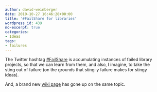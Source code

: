 ```yaml
---
author: david-weinberger
date: 2010-10-27 16:46:28+00:00
title: '#FailShare for libraries'
wordpress_id: 439
no-excerpt: true
categories:
- Ideas
tags:
- failures
---
```


The Twitter hashtag [#FailShare](http://twitter.com/#!/search?q=%23failshare) is accumulating instances of failed library projects, so that we can learn from them, and also, I imagine, to take the sting out of failure (on the grounds that sting-y failure makes for stingy ideas).

And, a brand new [wiki page](http://failbrary.org/index.php?title=Main_Page) has gone up on the same topic.
